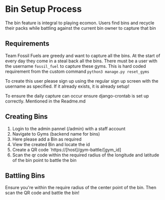 # Bin Setup Process

The bin feature is integral to playing ecomon. Users find bins and recycle their packs while battling against the current bin owner to capture that bin

## Requirements

Team Fossil Fuels are greedy and want to capture all the bins. At the start of every day they come in a steal back all the bins. There must be a user with the username `fossil_fuel` to capture these gyms. This is hard coded requirement from the custom command `python3 manage.py reset_gyms`

To create this user please sign up using the regular sign up screen with the username as specified. If it already exists, it is already setup!

To ensure the daily capture can occur ensure django-crontab is set up correctly. Mentioned in the Readme.md

## Creating Bins

1. Login to the admin pannel (/admin) with a staff account
2. Navigate to Gyms (backend name for bins)
3. Here please add a Bin as required
4. View the created Bin and locate the id
5. Create a QR code `https://[host]/gym-battle/[gym_id]
6. Scan the qr code within the required radius of the longitude and latitude of the bin point to battle the bin

## Battling Bins

Ensure you're within the require radius of the center point of the bin. Then scan the QR code and battle the bin!
